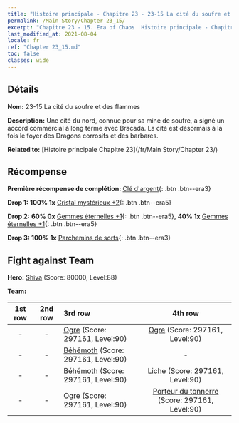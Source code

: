 ```yaml
---
title: "Histoire principale - Chapitre 23 - 23-15 La cité du soufre et des flammes"
permalink: /Main Story/Chapter 23_15/
excerpt: "Chapitre 23 - 15. Era of Chaos  Histoire principale - Chapitre 23_15. 23-15 La cité du soufre et des flammes"
last_modified_at: 2021-08-04
locale: fr
ref: "Chapter 23_15.md"
toc: false
classes: wide
---
```


## Détails

 **Nom:** 23-15 La cité du soufre et des flammes

 **Description:** Une cité du nord, connue pour sa mine de soufre, a signé un accord commercial à long terme avec Bracada. La cité est désormais à la fois le foyer des Dragons corrosifs et des barbares.

 **Related to:** [Histoire principale Chapitre 23](/fr/Main Story/Chapter 23/)

## Récompense

 **Première récompense de complétion:** [Clé d'argent](/ItemsFR/con_693/){: .btn .btn--era3}

 **Drop 1:** **100% 1x** [Cristal mystérieux +2](/ItemsFR/mat_80/){: .btn .btn--era5}

 **Drop 2:** **60% 0x** [Gemmes éternelles +1](/ItemsFR/mat_72/){: .btn .btn--era5}, **40% 1x** [Gemmes éternelles +1](/ItemsFR/mat_72/){: .btn .btn--era5}

 **Drop 3:** **100% 1x** [Parchemins de sorts](/ItemsFR/con_694/){: .btn .btn--era3}


## Fight against Team
 **Hero:** [Shiva](/fr/heroes/Shiva/) (Score: 80000, Level:88)

 **Team:**


  | 1st row | 2nd row | 3rd row | 4th row |
  |:----:|:----:|:----|:----:|
  | - | - | [Ogre](/fr/units/Ogre/) (Score: 297161, Level:90)  | [Ogre](/fr/units/Ogre/) (Score: 297161, Level:90)  |
  | - | - | [Béhémoth](/fr/units/Behemoth/) (Score: 297161, Level:90)  | - |
  | - | - | [Béhémoth](/fr/units/Behemoth/) (Score: 297161, Level:90)  | [Liche](/fr/units/Lich/) (Score: 297161, Level:90)  |
  | - | - | [Ogre](/fr/units/Ogre/) (Score: 297161, Level:90)  | [Porteur du tonnerre](/fr/units/Stormbringer/) (Score: 297161, Level:90)  |


